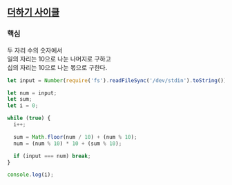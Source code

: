 ## [더하기 사이클](https://www.acmicpc.net/submit/1110)

### 핵심

두 자리 수의 숫자에서<br>
일의 자리는 10으로 나눈 나머지로 구하고<br>
십의 자리는 10으로 나눈 몫으로 구한다.

```js
let input = Number(require('fs').readFileSync('/dev/stdin').toString());

let num = input;
let sum;
let i = 0;

while (true) {
  i++;

  sum = Math.floor(num / 10) + (num % 10);
  num = (num % 10) * 10 + (sum % 10);

  if (input === num) break;
}

console.log(i);
```
